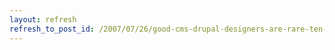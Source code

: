 ```yaml
---
layout: refresh
refresh_to_post_id: /2007/07/26/good-cms-drupal-designers-are-rare-ten-points-on-how-to-find-your-perfect-designer
---
```


